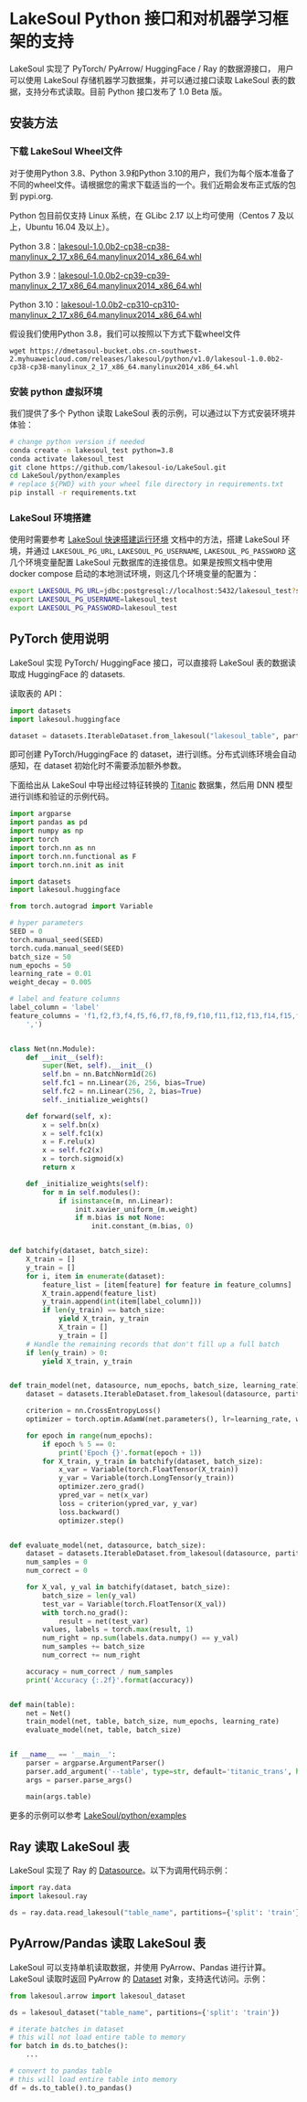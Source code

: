 # LakeSoul Python 接口和对机器学习框架的支持

LakeSoul 实现了 PyTorch/ PyArrow/ HuggingFace / Ray 的数据源接口， 用户可以使用 LakeSoul 存储机器学习数据集，并可以通过接口读取 LakeSoul 表的数据，支持分布式读取。目前
Python 接口发布了 1.0 Beta 版。

## 安装方法

### 下载 LakeSoul Wheel文件

对于使用Python 3.8、Python 3.9和Python 3.10的用户，我们为每个版本准备了不同的wheel文件。请根据您的需求下载适当的一个。我们近期会发布正式版的包到 pypi.org.

Python 包目前仅支持 Linux 系统，在 GLibc 2.17 以上均可使用（Centos 7 及以上，Ubuntu 16.04 及以上）。

Python 3.8：[lakesoul-1.0.0b2-cp38-cp38-manylinux_2_17_x86_64.manylinux2014_x86_64.whl](https://dmetasoul-bucket.obs.cn-southwest-2.myhuaweicloud.com/releases/lakesoul/python/v1.0/lakesoul-1.0.0b2-cp38-cp38-manylinux_2_17_x86_64.manylinux2014_x86_64.whl)

Python 3.9：[lakesoul-1.0.0b2-cp39-cp39-manylinux_2_17_x86_64.manylinux2014_x86_64.whl](https://dmetasoul-bucket.obs.cn-southwest-2.myhuaweicloud.com/releases/lakesoul/python/v1.0/lakesoul-1.0.0b2-cp39-cp39-manylinux_2_17_x86_64.manylinux2014_x86_64.whl)

Python 3.10：[lakesoul-1.0.0b2-cp310-cp310-manylinux_2_17_x86_64.manylinux2014_x86_64.whl](https://dmetasoul-bucket.obs.cn-southwest-2.myhuaweicloud.com/releases/lakesoul/python/v1.0/lakesoul-1.0.0b2-cp310-cp310-manylinux_2_17_x86_64.manylinux2014_x86_64.whl)

假设我们使用Python 3.8，我们可以按照以下方式下载wheel文件

```shell
wget https://dmetasoul-bucket.obs.cn-southwest-2.myhuaweicloud.com/releases/lakesoul/python/v1.0/lakesoul-1.0.0b2-cp38-cp38-manylinux_2_17_x86_64.manylinux2014_x86_64.whl
```

### 安装 python 虚拟环境

我们提供了多个 Python 读取 LakeSoul 表的示例，可以通过以下方式安装环境并体验：

```bash
# change python version if needed
conda create -n lakesoul_test python=3.8
conda activate lakesoul_test
git clone https://github.com/lakesoul-io/LakeSoul.git
cd LakeSoul/python/examples
# replace ${PWD} with your wheel file directory in requirements.txt
pip install -r requirements.txt
```

### LakeSoul 环境搭建
使用时需要参考 [LakeSoul 快速搭建运行环境](../01-Getting%20Started/01-setup-local-env.md) 文档中的方法，搭建 LakeSoul 环境，并通过 `LAKESOUL_PG_URL`, `LAKESOUL_PG_USERNAME`, `LAKESOUL_PG_PASSWORD` 这几个环境变量配置 LakeSoul 元数据库的连接信息。如果是按照文档中使用 docker compose 启动的本地测试环境，则这几个环境变量的配置为：
```bash
export LAKESOUL_PG_URL=jdbc:postgresql://localhost:5432/lakesoul_test?stringtype=unspecified
export LAKESOUL_PG_USERNAME=lakesoul_test
export LAKESOUL_PG_PASSWORD=lakesoul_test
```

## PyTorch 使用说明

LakeSoul 实现 PyTorch/ HuggingFace 接口，可以直接将 LakeSoul 表的数据读取成 HuggingFace 的 datasets.

读取表的 API：

```python
import datasets
import lakesoul.huggingface

dataset = datasets.IterableDataset.from_lakesoul("lakesoul_table", partitions={'split': 'train'})
```

即可创建 PyTorch/HuggingFace 的 dataset，进行训练。分布式训练环境会自动感知，在 dataset 初始化时不需要添加额外参数。

下面给出从 LakeSoul 中导出经过特征转换的 [Titanic](https://www.kaggle.com/competitions/titanic) 数据集，然后用 DNN 模型进行训练和验证的示例代码。

```python
import argparse
import pandas as pd
import numpy as np
import torch
import torch.nn as nn
import torch.nn.functional as F
import torch.nn.init as init

import datasets
import lakesoul.huggingface

from torch.autograd import Variable

# hyper parameters
SEED = 0
torch.manual_seed(SEED)
torch.cuda.manual_seed(SEED)
batch_size = 50
num_epochs = 50
learning_rate = 0.01
weight_decay = 0.005

# label and feature columns
label_column = 'label'
feature_columns = 'f1,f2,f3,f4,f5,f6,f7,f8,f9,f10,f11,f12,f13,f14,f15,f16,f17,f18,f19,f20,f21,f22,f23,f24,f25,f26'.split(
    ',')


class Net(nn.Module):
    def __init__(self):
        super(Net, self).__init__()
        self.bn = nn.BatchNorm1d(26)
        self.fc1 = nn.Linear(26, 256, bias=True)
        self.fc2 = nn.Linear(256, 2, bias=True)
        self._initialize_weights()

    def forward(self, x):
        x = self.bn(x)
        x = self.fc1(x)
        x = F.relu(x)
        x = self.fc2(x)
        x = torch.sigmoid(x)
        return x

    def _initialize_weights(self):
        for m in self.modules():
            if isinstance(m, nn.Linear):
                init.xavier_uniform_(m.weight)
                if m.bias is not None:
                    init.constant_(m.bias, 0)


def batchify(dataset, batch_size):
    X_train = []
    y_train = []
    for i, item in enumerate(dataset):
        feature_list = [item[feature] for feature in feature_columns]
        X_train.append(feature_list)
        y_train.append(int(item[label_column]))
        if len(y_train) == batch_size:
            yield X_train, y_train
            X_train = []
            y_train = []
    # Handle the remaining records that don't fill up a full batch
    if len(y_train) > 0:
        yield X_train, y_train


def train_model(net, datasource, num_epochs, batch_size, learning_rate):
    dataset = datasets.IterableDataset.from_lakesoul(datasource, partitions={'split': 'train'})

    criterion = nn.CrossEntropyLoss()
    optimizer = torch.optim.AdamW(net.parameters(), lr=learning_rate, weight_decay=weight_decay)

    for epoch in range(num_epochs):
        if epoch % 5 == 0:
            print('Epoch {}'.format(epoch + 1))
        for X_train, y_train in batchify(dataset, batch_size):
            x_var = Variable(torch.FloatTensor(X_train))
            y_var = Variable(torch.LongTensor(y_train))
            optimizer.zero_grad()
            ypred_var = net(x_var)
            loss = criterion(ypred_var, y_var)
            loss.backward()
            optimizer.step()


def evaluate_model(net, datasource, batch_size):
    dataset = datasets.IterableDataset.from_lakesoul(datasource, partitions={'split': 'val'})
    num_samples = 0
    num_correct = 0

    for X_val, y_val in batchify(dataset, batch_size):
        batch_size = len(y_val)
        test_var = Variable(torch.FloatTensor(X_val))
        with torch.no_grad():
            result = net(test_var)
        values, labels = torch.max(result, 1)
        num_right = np.sum(labels.data.numpy() == y_val)
        num_samples += batch_size
        num_correct += num_right

    accuracy = num_correct / num_samples
    print('Accuracy {:.2f}'.format(accuracy))


def main(table):
    net = Net()
    train_model(net, table, batch_size, num_epochs, learning_rate)
    evaluate_model(net, table, batch_size)


if __name__ == '__main__':
    parser = argparse.ArgumentParser()
    parser.add_argument('--table', type=str, default='titanic_trans', help='lakesoul table name')
    args = parser.parse_args()

    main(args.table)

```

更多的示例可以参考 [LakeSoul/python/examples](https://github.com/lakesoul-io/LakeSoul/tree/main/python/examples)

## Ray 读取 LakeSoul 表

LakeSoul 实现了 Ray 的 [Datasource](https://docs.ray.io/en/latest/data/api/doc/ray.data.Datasource.html)。以下为调用代码示例：

```python
import ray.data
import lakesoul.ray

ds = ray.data.read_lakesoul("table_name", partitions={'split': 'train'})
```

## PyArrow/Pandas 读取 LakeSoul 表

LakeSoul 可以支持单机读取数据，并使用 PyArrow、Pandas 进行计算。LakeSoul 读取时返回 PyArrow
的 [Dataset](https://arrow.apache.org/docs/python/generated/pyarrow.dataset.Dataset.html) 对象，支持迭代访问。示例：

```python
from lakesoul.arrow import lakesoul_dataset

ds = lakesoul_dataset("table_name", partitions={'split': 'train'})

# iterate batches in dataset
# this will not load entire table to memory
for batch in ds.to_batches():
    ...

# convert to pandas table
# this will load entire table into memory
df = ds.to_table().to_pandas()
```
